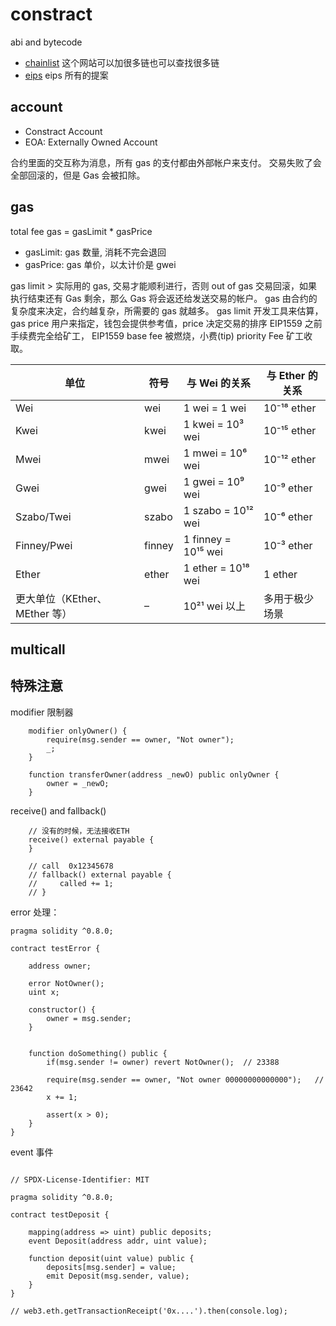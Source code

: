 # constract

abi and bytecode

-   [chainlist](chainlist.org) 这个网站可以加很多链也可以查找很多链
-   [eips](https://eips.ethereum.org/all) eips 所有的提案

## account

-   Constract Account
-   EOA: Externally Owned Account

合约里面的交互称为消息，所有 gas 的支付都由外部帐户来支付。
交易失败了会全部回滚的，但是 Gas 会被扣除。

## gas

total fee gas = gasLimit \* gasPrice

-   gasLimit: gas 数量, 消耗不完会退回
-   gasPrice: gas 单价，以太计价是 gwei

gas limit > 实际用的 gas, 交易才能顺利进行，否则 out of gas 交易回滚，如果执行结束还有 Gas 剩余，那么 Gas 将会返还给发送交易的帐户。
gas 由合约的复杂度来决定，合约越复杂，所需要的 gas 就越多。
gas limit 开发工具来估算，gas price 用户来指定，钱包会提供参考值，price 决定交易的排序
EIP1559 之前手续费完全给矿工， EIP1559 base fee 被燃烧，小费(tip) priority Fee 矿工收取。

| 单位                          | 符号   | 与 Wei 的关系       | 与 Ether 的关系 |
| ----------------------------- | ------ | ------------------- | --------------- |
| Wei                           | wei    | 1 wei = 1 wei       | 10⁻¹⁸ ether     |
| Kwei                          | kwei   | 1 kwei = 10³ wei    | 10⁻¹⁵ ether     |
| Mwei                          | mwei   | 1 mwei = 10⁶ wei    | 10⁻¹² ether     |
| Gwei                          | gwei   | 1 gwei = 10⁹ wei    | 10⁻⁹ ether      |
| Szabo/Twei                    | szabo  | 1 szabo = 10¹² wei  | 10⁻⁶ ether      |
| Finney/Pwei                   | finney | 1 finney = 10¹⁵ wei | 10⁻³ ether      |
| Ether                         | ether  | 1 ether = 10¹⁸ wei  | 1 ether         |
| 更大单位（KEther、MEther 等） | –      | 10²¹ wei 以上       | 多用于极少场景  |

## multicall

## 特殊注意

modifier 限制器

```solidity
    modifier onlyOwner() {
        require(msg.sender == owner, "Not owner");
        _;
    }

    function transferOwner(address _newO) public onlyOwner {
        owner = _newO;
    }
```

receive() and fallback()

```solidity
    // 没有的时候，无法接收ETH
    receive() external payable {
    }

    // call  0x12345678
    // fallback() external payable {
    //     called += 1;
    // }
```

error 处理：

```solidity
pragma solidity ^0.8.0;

contract testError {

    address owner;

    error NotOwner();
    uint x;

    constructor() {
        owner = msg.sender;
    }


    function doSomething() public {
        if(msg.sender != owner) revert NotOwner();  // 23388

        require(msg.sender == owner, "Not owner 00000000000000");   // 23642
        x += 1;

        assert(x > 0);
    }
}
```

event 事件

```solidity

// SPDX-License-Identifier: MIT

pragma solidity ^0.8.0;

contract testDeposit {

    mapping(address => uint) public deposits;
    event Deposit(address addr, uint value);

    function deposit(uint value) public {
        deposits[msg.sender] = value;
        emit Deposit(msg.sender, value);
    }
}

// web3.eth.getTransactionReceipt('0x....').then(console.log);
```
